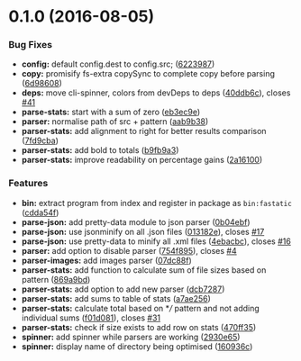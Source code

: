 <a name="0.1.0"></a>
# 0.1.0 (2016-08-05)


### Bug Fixes

* **config:** default config.dest to config.src; ([6223987](https://github.com/voorhoede/fastatic/commit/6223987))
* **copy:** promisify fs-extra copySync to complete copy before parsing ([6d98608](https://github.com/voorhoede/fastatic/commit/6d98608))
* **deps:** move cli-spinner, colors from devDeps to deps ([40ddb6c](https://github.com/voorhoede/fastatic/commit/40ddb6c)), closes [#41](https://github.com/voorhoede/fastatic/issues/41)
* **parse-stats:** start with a sum of zero ([eb3ec9e](https://github.com/voorhoede/fastatic/commit/eb3ec9e))
* **parser:** normalise path of src + pattern ([aab9b38](https://github.com/voorhoede/fastatic/commit/aab9b38))
* **parser-stats:** add alignment to right for better results comparison ([7fd9cba](https://github.com/voorhoede/fastatic/commit/7fd9cba))
* **parser-stats:** add bold to totals ([b9fb9a3](https://github.com/voorhoede/fastatic/commit/b9fb9a3))
* **parser-stats:** improve readability on percentage gains ([2a16100](https://github.com/voorhoede/fastatic/commit/2a16100))


### Features

* **bin:** extract program from index and register in package as `bin:fastatic` ([cdda54f](https://github.com/voorhoede/fastatic/commit/cdda54f))
* **parse-json:** add pretty-data module to json parser ([0b04ebf](https://github.com/voorhoede/fastatic/commit/0b04ebf))
* **parse-json:** use jsonminify on all .json files ([013182e](https://github.com/voorhoede/fastatic/commit/013182e)), closes [#17](https://github.com/voorhoede/fastatic/issues/17)
* **parse-json:** use pretty-data to minify all .xml files ([4ebacbc](https://github.com/voorhoede/fastatic/commit/4ebacbc)), closes [#16](https://github.com/voorhoede/fastatic/issues/16)
* **parser:** add option to disable parser ([754f895](https://github.com/voorhoede/fastatic/commit/754f895)), closes [#4](https://github.com/voorhoede/fastatic/issues/4)
* **parser-images:** add images parser ([07dc88f](https://github.com/voorhoede/fastatic/commit/07dc88f))
* **parser-stats:** add function to calculate sum of file sizes based on pattern ([869a9bd](https://github.com/voorhoede/fastatic/commit/869a9bd))
* **parser-stats:** add option to add new parser ([dcb7287](https://github.com/voorhoede/fastatic/commit/dcb7287))
* **parser-stats:** add sums to table of stats ([a7ae256](https://github.com/voorhoede/fastatic/commit/a7ae256))
* **parser-stats:** calculate total based on **/* pattern and not adding individual sums ([f01d081](https://github.com/voorhoede/fastatic/commit/f01d081)), closes [#31](https://github.com/voorhoede/fastatic/issues/31)
* **parser-stats:** check if size exists to add row on stats ([470ff35](https://github.com/voorhoede/fastatic/commit/470ff35))
* **spinner:** add spinner while parsers are working ([2930e65](https://github.com/voorhoede/fastatic/commit/2930e65))
* **spinner:** display name of directory being optimised ([160936c](https://github.com/voorhoede/fastatic/commit/160936c))



